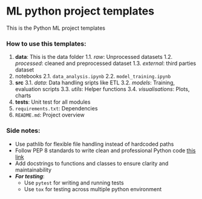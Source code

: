 # ML python project templates
This is the Python ML project templates

### How to use this templates:
1. **data**: This is the data folder
1.1. *raw*: Unprocessed datasets
1.2. *processed*: cleaned and preprocessed dataset
1.3. *external*: third parties dataset
2. notebooks
2.1. `data_analysis.ipynb`
2.2. `model_training.ipynb`
3. **src**
3.1. *data*: Data handling sripts like ETL
3.2. *models*: Training, evaluation scripts
3.3. *utils*: Helper functions
3.4. *visualisations*: Plots, charts
4. **tests**: Unit test for all modules
5. `requirements.txt`: Dependencies
6. `README.md`: Project overview

### Side notes:
* Use pathlib for flexible file handling instead of hardcoded paths
* Follow PEP 8 standards to write clean and professional Python code [this link](https://peps.python.org/pep-0008/)
* Add docstrings to functions and classes to ensure clarity and maintainability
* ***For testing***:
  * Use `pytest` for writing and running tests
  * Use `tox` for testing across multiple python environment
